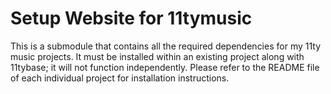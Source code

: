 # Setup Website for 11tymusic

This is a submodule that contains all the required dependencies for my 11ty music projects. It must be installed within an existing project along with 11tybase; it will not function independently. Please refer to the README file of each individual project for installation instructions.
